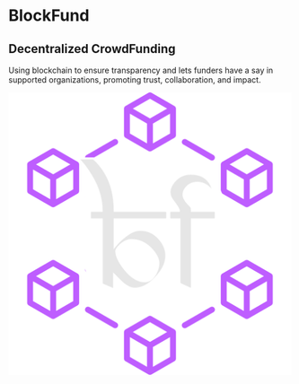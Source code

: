 #  BlockFund
##  Decentralized CrowdFunding
Using blockchain to ensure transparency and lets funders have a say in supported organizations, promoting trust, collaboration, and impact.

![BlockFund](https://github.com/real-vit/BlockFund/blob/main/website/static/images/randomlogo5.png?raw=true)
